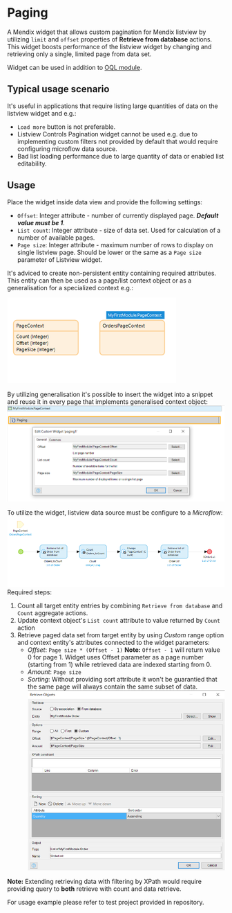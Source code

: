 # Paging
A Mendix widget that allows custom pagination for Mendix listview by utilizing `limit` and `offset` properties of **Retrieve from database** actions.
This widget boosts performance of the listview widget by changing and retrieving only a single, limited page from data set.

Widget can be used in addition to [OQL module](https://appstore.home.mendix.com/link/app/66876/).

## Typical usage scenario
It's useful in applications that require listing large quantities of data on the listview widget and e.g.:
- `Load more` button is not preferable.
- Listview Controls Pagination widget cannot be used e.g. due to implementing custom filters not provided by default that would require configuring microflow data source.
- Bad list loading performance due to large quantity of data or enabled list editability.

## Usage
Place the widget inside data view and provide the following settings:
- `Offset`: Integer attribute - number of currently displayed page. ***Default value must be 1***.
- `List count`: Integer attribute - size of data set. Used for calculation of a number of available pages.
- `Page size`: Integer attribute - maximum number of rows to display on single listview page. Should be lower or the same as a `Page size` parameter of Listview widget.

It's adviced to create non-persistent entity containing required attributes. This entity can then be used as a page/list context object or as a generalisation for a specialized context e.g.:

![Context entity](/assets/domain_model.png?raw=true "Context entity")

By utilizing generalisation it's possible to insert the widget into a snippet and reuse it in every page that implements generalised context object:
![Paging widget snippet](/assets/widget_snippet.png?raw=true "Paging widget snippet")

To utilize the widget, listview data source must be configure to a *Microflow*:
![Example data source microflow](/assets/example_data_source.png?raw=true "Example data source microflow")
Required steps:
1. Count all target entity entries by combining `Retrieve from database` and `Count` aggregate actions.
2. Update context object's `List count` attribute to value returned by `Count` action
3. Retrieve paged data set from target entity by using *Custom* range option and context entity's attributes connected to the widget parameters:
   - *Offset*: `Page size * (Offset - 1)`
    **Note:** `Offset - 1` will return value 0 for page 1. Widget uses Offset parameter as a page number (starting from 1) while retrieved data are indexed starting from 0.
   - *Amount*: `Page size`
   - *Sorting*: Without providing sort attribute it won't be guarantied that the same page will always contain the same subset of data.
![Example data retrieve](/assets/example_retrieve.png?raw=true "Example data retrieve")

**Note:** Extending retrieving data with filtering by XPath would require providing query to **both** retrieve with count and data retrieve.

For usage example please refer to test project provided in repository.
